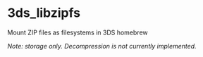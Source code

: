 # 3ds_libzipfs
Mount ZIP files as filesystems in 3DS homebrew

*Note: storage only. Decompression is not currently implemented.*
